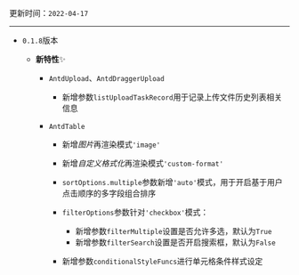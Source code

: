 更新时间：`2022-04-17`

---

- `0.1.8`版本
  
  - **新特性**✨
    
    - `AntdUpload`、`AntdDraggerUpload`
      
      - 新增参数`listUploadTaskRecord`用于记录上传文件历史列表相关信息
      
    - `AntdTable`
    
      - 新增*图片*再渲染模式`'image'`
      - 新增*自定义格式化*再渲染模式`'custom-format'`
      
      - `sortOptions.multiple`参数新增`'auto'`模式，用于开启基于用户点击顺序的多字段组合排序
      - `filterOptions`参数针对`'checkbox'`模式：
        - 新增参数`filterMultiple`设置是否允许多选，默认为`True`
        - 新增参数`filterSearch`设置是否开启搜索框，默认为`False`
      - 新增参数`conditionalStyleFuncs`进行单元格条件样式设定
      
      

